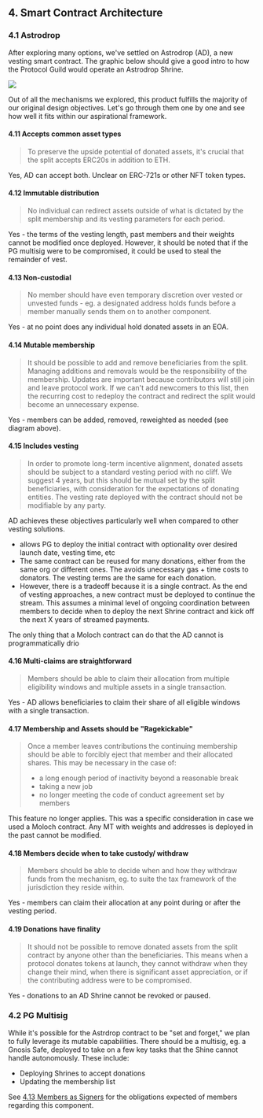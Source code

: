 ## 4. Smart Contract Architecture

### 4.1 Astrodrop

After exploring many options, we've settled on Astrodrop (AD), a new vesting smart contract. The graphic below should give a good intro to how the Protocol Guild would operate an Astrodrop Shrine.

![](https://i.imgur.com/PRXX9oe.png)

Out of all the mechanisms we explored, this product fulfills the majority of our original design objectives. Let's go through them one by one and see how well it fits within our aspirational framework.

#### 4.11 Accepts common asset types 

> To preserve the upside potential of donated assets, it's crucial that the split accepts ERC20s in addition to ETH.

Yes, AD can accept both. Unclear on ERC-721s or other NFT token types.

#### 4.12 Immutable distribution

> No individual can redirect assets outside of what is dictated by the split membership and its vesting parameters for each period.

Yes - the terms of the vesting length, past members and their weights cannot be modified once deployed. However, it should be noted that if the PG multisig were to be compromised, it could be used to steal the remainder of vest.

#### 4.13 Non-custodial

> No member should have even temporary discretion over vested or unvested funds - eg. a designated address holds funds before a member manually sends them on to another component.

Yes - at no point does any individual hold donated assets in an EOA.

#### 4.14 Mutable membership

> It should be possible to add and remove beneficiaries from the split. Managing additions and removals would be the responsibility of the membership. Updates are important because contributors will still join and leave protocol work. If we can't add newcomers to this list, then the recurring cost to redeploy the contract and redirect the split would become an unnecessary expense.

Yes - members can be added, removed, reweighted as needed (see diagram above).

#### 4.15 Includes vesting

> In order to promote long-term incentive alignment, donated assets should be subject to a standard vesting period with no cliff. We suggest 4 years, but this should be mutual set by the split beneficiaries, with consideration for the expectations of donating entities. The vesting rate deployed with the contract should not be modifiable by any party.

AD achieves these objectives particularly well when compared to other vesting solutions.

- allows PG to deploy the initial contract with optionality over desired launch date, vesting time, etc
- The same contract can be reused for many donations, either from the same org or different ones. The avoids unecessary gas + time costs to donators. The vesting terms are the same for each donation.
- However, there is a tradeoff because it is a single contract. As the end of vesting approaches, a new contract must be deployed to continue the stream. This assumes a minimal level of ongoing coordination between members to decide when to deploy the next Shrine contract and kick off the next X years of streamed payments.

The only thing that a Moloch contract can do that the AD cannot is programmatically drio

#### 4.16 Multi-claims are straightforward

> Members should be able to claim their allocation from multiple eligibility windows and multiple assets in a single transaction.

Yes - AD allows beneficiaries to claim their share of all eligible windows with a single transaction.

#### 4.17 Membership and Assets should be "Ragekickable"

> Once a member leaves contributions the continuing membership should be able to forcibly eject that member and their allocated shares. This may be necessary in the case of:
>
> - a long enough period of inactivity beyond a reasonable break
> - taking a new job
> - no longer meeting the code of conduct agreement set by members

This feature no longer applies. This was a specific consideration in case we used a Moloch contract. Any MT with weights and addresses is deployed in the past cannot be modified.

#### 4.18 Members decide when to take custody/ withdraw

> Members should be able to decide when and how they withdraw funds from the mechanism, eg. to suite the tax framework of the jurisdiction they reside within. 

Yes - members can claim their allocation at any point during or after the vesting period.

#### 4.19 Donations have finality

> It should not be possible to remove donated assets from the split contract by anyone other than the beneficiaries. This means when a protocol donates tokens at launch, they cannot withdraw when they change their mind, when there is significant asset appreciation, or if the contributing address were to be compromised.

Yes - donations to an AD Shrine cannot be revoked or paused.

### 4.2 PG Multisig

While it's possible for the Astrdrop contract to be "set and forget," we plan to fully leverage its mutable capabilities. There should be a multisig, eg. a Gnosis Safe, deployed to take on a few key tasks that the Shine cannot handle autonomously. These include:

- Deploying Shrines to accept donations
- Updating the membership list

See [4.13 Members as Signers](https://hackmd.io/ANe-MBCgTFSN6qG7drn3zg?both#413-Members-as-Signers) for the obligations expected of members regarding this component. 
